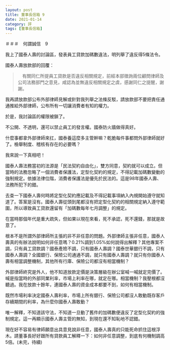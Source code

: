 ```yaml
---
layout: post
title: 董事長信箱 9
date: 2021-01-14
category: 評
tags: [董事長信箱]
---
```


＃＃＃　何謂誠信　9

我上了國泰人壽的討論區，發表員工貸款加碼數違法，明列舉了違反得5條法令。

國泰人壽放款部的回覆：
>　有關同仁所提員工貸款是否違反相關規定，前經本部徵詢兩位顧問律師及公司法務部門之意見，咸認為並無違反相關規定之虞，感謝同仁之提醒，謝謝。


我再請放款部公布外部律師見解或針對我列舉之法條反駁，請放款部不要把責任通通推給外部律師，公布所有一切讓消費者有知的權力。

於是，我討論區的權限被鎖了。

不公開、不透明，還可以禁止員工的發言權。國泰防火牆做得真好。

什麼事都拿外部律師來扛，國泰養這麼多主管幹嘛？乾脆每件事都問外部律師就好了。檢舉制度、稽核有存在的必要嗎？

我來說一下真相吧！

國泰人壽法務當初的法源是「民法契約自由化」，雙方同意，契約就可以成立。但當時的法務忽略了一個消費者保護法，定型化契約的規定，不得記載加碼數變動的強制規定。依據法律位階，消費者保護法是優先於民法的。這是98年國泰人壽、法務所犯下的錯。

去查一下國泰人壽何時將定型化契約應記載及不得記載事項納入內規開始遵守就知道了。答案是沒有。國泰人壽從頭到尾都沒有把定型化契約的相關規定納入遵守範圍，所以導致員工貸款還留有「加碼數每年七月調整」的規定。

在當時那個年代是重大疏失，但如果以現在來看，死不承認，死不還錢，那就是故意了。

根本不是所謂外部律師所主張的非不非任意的問題。外部律師主張非任意，國泰人壽真的有辦法說明如何非任意嗎？0.21%調到1.05%如何說得出解釋？其他專案不調，只有員工貸款調？國泰產險不調，只有國泰人壽調？國泰世華銀行不調，只有國泰人壽調？全國銀行、保險公司通通不調，就只有國泰人壽調？就只有你國泰人壽有相當調整機制，其他所有行庫、保險公司都沒有相當機制？

外部律師終究是外人，他不知道放款定價是決策層級在辦公室喊一喊就定完價了。喊是指當時的外部同業利率，市場上利率在哪，就定在哪。相當機制？我壓根都沒聽過。我在放款十餘年，連國泰人壽的資金成本都要不到，如何有相當機制。

既然市場利率決定國泰人壽利率，市場上所有銀行、保險公司都沒人敢動既存客戶存續期間的利率，為什麼你國泰人壽敢動？

唯一解釋，不知道該守法，不知道一旦動了舊件的加碼數便違反了定型化契約的強制規定。這一再顯示國泰人壽主管的無知，到現在還不知恥地不認錯。

現在好不容易有律師願意出具意見說非任意，國泰人壽真的只能死命抓住這根浮木。請董事長好好跟所有貸款員工解釋一下：如何非任意調整，到底有何機制調高5倍。(未完，待續)

